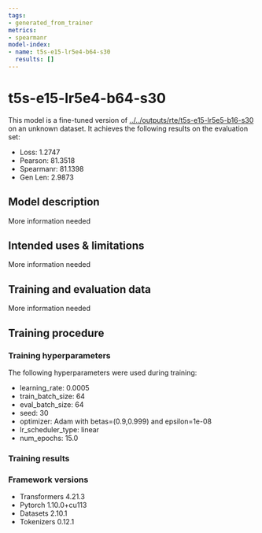 ```yaml
---
tags:
- generated_from_trainer
metrics:
- spearmanr
model-index:
- name: t5s-e15-lr5e4-b64-s30
  results: []
---
```


<!-- This model card has been generated automatically according to the information the Trainer had access to. You
should probably proofread and complete it, then remove this comment. -->

# t5s-e15-lr5e4-b64-s30

This model is a fine-tuned version of [../../outputs/rte/t5s-e15-lr5e5-b16-s30](https://huggingface.co/../../outputs/rte/t5s-e15-lr5e5-b16-s30) on an unknown dataset.
It achieves the following results on the evaluation set:
- Loss: 1.2747
- Pearson: 81.3518
- Spearmanr: 81.1398
- Gen Len: 2.9873

## Model description

More information needed

## Intended uses & limitations

More information needed

## Training and evaluation data

More information needed

## Training procedure

### Training hyperparameters

The following hyperparameters were used during training:
- learning_rate: 0.0005
- train_batch_size: 64
- eval_batch_size: 64
- seed: 30
- optimizer: Adam with betas=(0.9,0.999) and epsilon=1e-08
- lr_scheduler_type: linear
- num_epochs: 15.0

### Training results



### Framework versions

- Transformers 4.21.3
- Pytorch 1.10.0+cu113
- Datasets 2.10.1
- Tokenizers 0.12.1

